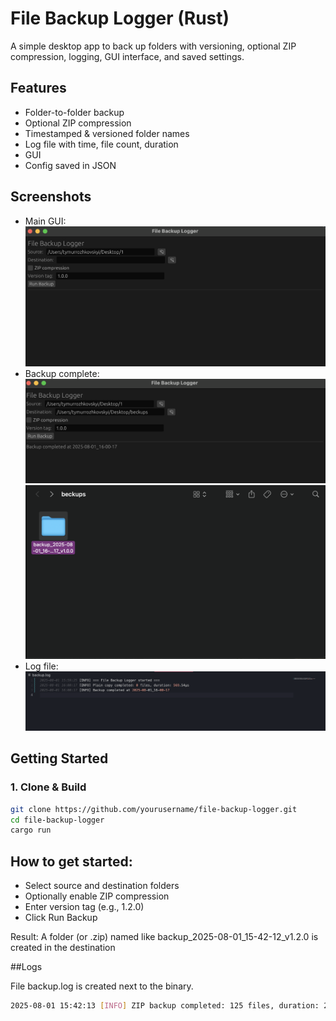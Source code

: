 # File Backup Logger (Rust)

A simple desktop app to back up folders with versioning, optional ZIP compression, logging, GUI interface, and saved settings.

## Features

- Folder-to-folder backup
- Optional ZIP compression
- Timestamped & versioned folder names
- Log file with time, file count, duration
- GUI
- Config saved in JSON

## Screenshots

- Main GUI: ![Main GUI](./img/1.png)
- Backup complete: ![Backup Complete](./img/2.png) ![Backup Complete](./img/22.png)
- Log file: ![Log File](./img/3.png)

## Getting Started

### 1. Clone & Build

```bash
git clone https://github.com/yourusername/file-backup-logger.git
cd file-backup-logger
cargo run
```

## How to get started:

- Select source and destination folders
- Optionally enable ZIP compression
- Enter version tag (e.g., 1.2.0)
- Click Run Backup

Result: A folder (or .zip) named like
backup_2025-08-01_15-42-12_v1.2.0 is created in the destination

##Logs

File backup.log is created next to the binary.
```bash
2025-08-01 15:42:13 [INFO] ZIP backup completed: 125 files, duration: 2.4s
```
